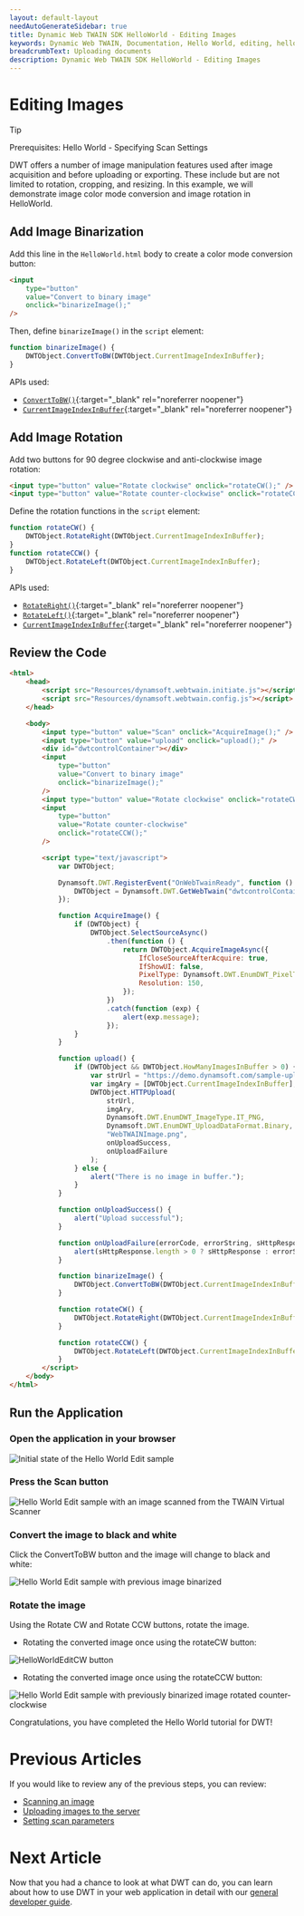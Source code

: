 ```yaml
---
layout: default-layout
needAutoGenerateSidebar: true
title: Dynamic Web TWAIN SDK HelloWorld - Editing Images
keywords: Dynamic Web TWAIN, Documentation, Hello World, editing, helloworld
breadcrumbText: Uploading documents
description: Dynamic Web TWAIN SDK HelloWorld - Editing Images
---
```


# Editing Images

>[!TIP]
> Prerequisites: Hello World - Specifying Scan Settings

DWT offers a number of image manipulation features used after image acquisition and before uploading or exporting. These include but are not limited to rotation, cropping, and resizing. In this example, we will demonstrate image color mode conversion and image rotation in HelloWorld.

## Add Image Binarization

Add this line in the `HelloWorld.html` body to create a color mode conversion button:

```html
<input
    type="button"
    value="Convert to binary image"
    onclick="binarizeImage();"
/>
```

Then, define `binarizeImage()` in the `script` element:

```javascript
function binarizeImage() {
    DWTObject.ConvertToBW(DWTObject.CurrentImageIndexInBuffer);
}
```

APIs used:

- [`ConvertToBW()`](/_articles/info/api/WebTwain_Edit.md#convertToBW){:target="\_blank" rel="noreferrer noopener"}
- [`CurrentImageIndexInBuffer`](/_articles/info/api/WebTwain_Buffer.md#currentimageindexinbuffer){:target="\_blank" rel="noreferrer noopener"}

## Add Image Rotation

Add two buttons for 90 degree clockwise and anti-clockwise image rotation:

```html
<input type="button" value="Rotate clockwise" onclick="rotateCW();" />
<input type="button" value="Rotate counter-clockwise" onclick="rotateCCW();" />
```

Define the rotation functions in the `script` element:

```javascript
function rotateCW() {
    DWTObject.RotateRight(DWTObject.CurrentImageIndexInBuffer);
}
function rotateCCW() {
    DWTObject.RotateLeft(DWTObject.CurrentImageIndexInBuffer);
}
```

APIs used:

- [`RotateRight()`](/_articles/info/api/WebTwain_Edit.md#rotateright){:target="\_blank" rel="noreferrer noopener"}
- [`RotateLeft()`](/_articles/info/api/WebTwain_Edit.md#rotateleft){:target="\_blank" rel="noreferrer noopener"}
- [`CurrentImageIndexInBuffer`](/_articles/info/api/WebTwain_Buffer.md#currentimageindexinbuffer){:target="\_blank" rel="noreferrer noopener"}

## Review the Code

```html
<html>
    <head>
        <script src="Resources/dynamsoft.webtwain.initiate.js"></script>
        <script src="Resources/dynamsoft.webtwain.config.js"></script>
    </head>

    <body>
        <input type="button" value="Scan" onclick="AcquireImage();" />
        <input type="button" value="upload" onclick="upload();" />
        <div id="dwtcontrolContainer"></div>
        <input
            type="button"
            value="Convert to binary image"
            onclick="binarizeImage();"
        />
        <input type="button" value="Rotate clockwise" onclick="rotateCW();" />
        <input
            type="button"
            value="Rotate counter-clockwise"
            onclick="rotateCCW();"
        />

        <script type="text/javascript">
            var DWTObject;

            Dynamsoft.DWT.RegisterEvent("OnWebTwainReady", function () {
                DWTObject = Dynamsoft.DWT.GetWebTwain("dwtcontrolContainer");
            });

            function AcquireImage() {
                if (DWTObject) {
                    DWTObject.SelectSourceAsync()
                        .then(function () {
                            return DWTObject.AcquireImageAsync({
                                IfCloseSourceAfterAcquire: true,
                                IfShowUI: false,
                                PixelType: Dynamsoft.DWT.EnumDWT_PixelType.TWPT_GRAY,
                                Resolution: 150,
                            });
                        })
                        .catch(function (exp) {
                            alert(exp.message);
                        });
                }
            }

            function upload() {
                if (DWTObject && DWTObject.HowManyImagesInBuffer > 0) {
                    var strUrl = "https://demo.dynamsoft.com/sample-uploads/";
                    var imgAry = [DWTObject.CurrentImageIndexInBuffer];
                    DWTObject.HTTPUpload(
                        strUrl,
                        imgAry,
                        Dynamsoft.DWT.EnumDWT_ImageType.IT_PNG,
                        Dynamsoft.DWT.EnumDWT_UploadDataFormat.Binary,
                        "WebTWAINImage.png",
                        onUploadSuccess,
                        onUploadFailure
                    );
                } else {
                    alert("There is no image in buffer.");
                }
            }

            function onUploadSuccess() {
                alert("Upload successful");
            }

            function onUploadFailure(errorCode, errorString, sHttpResponse) {
                alert(sHttpResponse.length > 0 ? sHttpResponse : errorString);
            }

            function binarizeImage() {
                DWTObject.ConvertToBW(DWTObject.CurrentImageIndexInBuffer);
            }

            function rotateCW() {
                DWTObject.RotateRight(DWTObject.CurrentImageIndexInBuffer);
            }

            function rotateCCW() {
                DWTObject.RotateLeft(DWTObject.CurrentImageIndexInBuffer);
            }
        </script>
    </body>
</html>
```

<!--
Links to API Reference:

- [`SelectSourceAsync()`](/_articles/info/api/WebTwain_Acquire.md#selectsourceasync){:target="_blank" rel="noreferrer noopener"}
- [`AcquireImageAsync()`](/_articles/info/api/WebTwain_Acquire.md#acquireimageasync){:target="_blank" rel="noreferrer noopener"}
- [`IfShowUI`](/_articles/info/api/WebTwain_Acquire.md#ifshowui){:target="_blank" rel="noreferrer noopener"}
- [`IfCloseSourceAfterAcquire`](/_articles/info/api/Device.md#deviceobjectacquireimage){:target="_blank" rel="noreferrer noopener"}
- [`PixelType`](/_articles/info/api/WebTwain_Acquire.md#pixeltype){:target="_blank" rel="noreferrer noopener"}
- [`Resolution`](/_articles/info/api/WebTwain_Acquire.md#resolution){:target="_blank" rel="noreferrer noopener"}
- [`CloseSourceAsync()`](/_articles/info/api/WebTwain_Acquire.md#closesourceasync){:target="_blank" rel="noreferrer noopener"}
- [`ConvertToBW()`](/_articles/info/api/WebTwain_Edit.md#converttobw){:target="_blank" rel="noreferrer noopener"}
- [`RotateRight()`](/_articles/info/api/WebTwain_Edit.md#rotateright){:target="_blank" rel="noreferrer noopener"}
- [`RotateLeft()`](/_articles/info/api/WebTwain_Edit.md#rotateleft){:target="_blank" rel="noreferrer noopener"}
- [`CurrentImageIndexInBuffer`](/_articles/info/api/WebTwain_Buffer.md#currentimageindexinbuffer){:target="_blank" rel="noreferrer noopener"} -->

## Run the Application

### Open the application in your browser

![Initial state of the Hello World Edit sample](/assets/imgs/HelloWorldEdit.png)

### Press the Scan button

![Hello World Edit sample with an image scanned from the TWAIN Virtual Scanner](/assets/imgs/HelloWorldEditBW1.png)

### Convert the image to black and white

Click the ConvertToBW button and the image will change to black and white:

![Hello World Edit sample with previous image binarized](/assets/imgs/HelloWorldEditBW2.png)

### Rotate the image

Using the Rotate CW and Rotate CCW buttons, rotate the image.

- Rotating the converted image once using the rotateCW button:

![HelloWorldEditCW button](/assets/imgs/HelloWorldEditRotateCW.png)

- Rotating the converted image once using the rotateCCW button:

![Hello World Edit sample with previously binarized image rotated counter-clockwise](/assets/imgs/HelloWorldEditRotateCCW.png)

Congratulations, you have completed the Hello World tutorial for DWT!

# Previous Articles

If you would like to review any of the previous steps, you can review:

- [Scanning an image](/_articles/hello-world/scanning.md)
- [Uploading images to the server](/_articles/hello-world/uploading.md)
- [Setting scan parameters](/_articles/hello-world/scan-settings.md)

# Next Article

Now that you had a chance to look at what DWT can do, you can learn about how to use DWT in your web application in detail with our [general developer guide](/_articles/general-usage/index.md).
